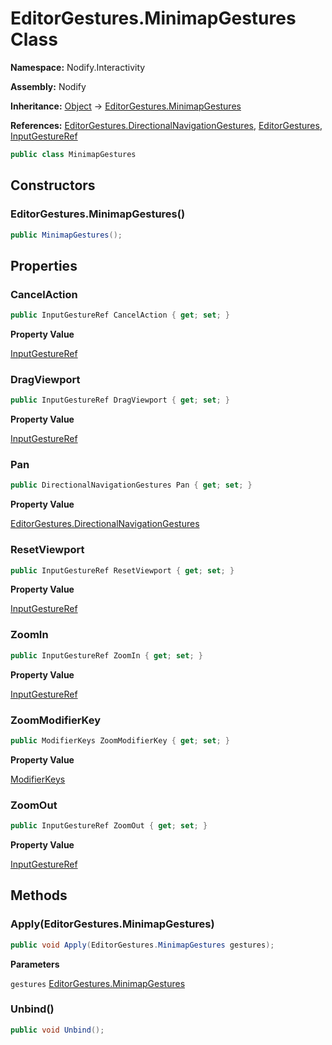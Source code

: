 # EditorGestures.MinimapGestures Class  
  
**Namespace:** Nodify.Interactivity  
  
**Assembly:** Nodify  
  
**Inheritance:** [Object](https://docs.microsoft.com/en-us/dotnet/api/System.Object) → [EditorGestures.MinimapGestures](Nodify_Interactivity_EditorGestures_MinimapGestures)  
  
**References:** [EditorGestures.DirectionalNavigationGestures](Nodify_Interactivity_EditorGestures_DirectionalNavigationGestures), [EditorGestures](Nodify_Interactivity_EditorGestures), [InputGestureRef](Nodify_Interactivity_InputGestureRef)  
  
```csharp  
public class MinimapGestures  
```  
  
## Constructors  
  
### EditorGestures.MinimapGestures()  
  
```csharp  
public MinimapGestures();  
```  
  
## Properties  
  
### CancelAction  
  
```csharp  
public InputGestureRef CancelAction { get; set; }  
```  
  
**Property Value**  
  
[InputGestureRef](Nodify_Interactivity_InputGestureRef)  
  
### DragViewport  
  
```csharp  
public InputGestureRef DragViewport { get; set; }  
```  
  
**Property Value**  
  
[InputGestureRef](Nodify_Interactivity_InputGestureRef)  
  
### Pan  
  
```csharp  
public DirectionalNavigationGestures Pan { get; set; }  
```  
  
**Property Value**  
  
[EditorGestures.DirectionalNavigationGestures](Nodify_Interactivity_EditorGestures_DirectionalNavigationGestures)  
  
### ResetViewport  
  
```csharp  
public InputGestureRef ResetViewport { get; set; }  
```  
  
**Property Value**  
  
[InputGestureRef](Nodify_Interactivity_InputGestureRef)  
  
### ZoomIn  
  
```csharp  
public InputGestureRef ZoomIn { get; set; }  
```  
  
**Property Value**  
  
[InputGestureRef](Nodify_Interactivity_InputGestureRef)  
  
### ZoomModifierKey  
  
```csharp  
public ModifierKeys ZoomModifierKey { get; set; }  
```  
  
**Property Value**  
  
[ModifierKeys](https://docs.microsoft.com/en-us/dotnet/api/System.Windows.Input.ModifierKeys)  
  
### ZoomOut  
  
```csharp  
public InputGestureRef ZoomOut { get; set; }  
```  
  
**Property Value**  
  
[InputGestureRef](Nodify_Interactivity_InputGestureRef)  
  
## Methods  
  
### Apply(EditorGestures.MinimapGestures)  
  
```csharp  
public void Apply(EditorGestures.MinimapGestures gestures);  
```  
  
**Parameters**  
  
`gestures` [EditorGestures.MinimapGestures](Nodify_Interactivity_EditorGestures_MinimapGestures)  
  
### Unbind()  
  
```csharp  
public void Unbind();  
```  
  
